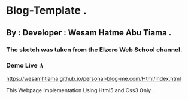 # Blog-Template .

## By : Developer : Wesam Hatme Abu Tiama .

### The sketch was taken from the Elzero Web School channel.

### Demo Live :\

https://wesamhtiama.github.io/personal-blog-me.com/Html/index.html

This Webpage Implementation Using Html5 and Css3 Only .
